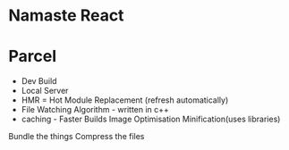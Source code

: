# Namaste React


# Parcel
- Dev Build
- Local Server
- HMR = Hot Module Replacement (refresh automatically)
- File Watching Algorithm - written in c++
- caching - Faster Builds
Image  Optimisation 
Minification(uses libraries)

<!-- Narendra modi - react
Amit shah - Parcel
Small Ministers (Packages) -->

Bundle the things
Compress the files
